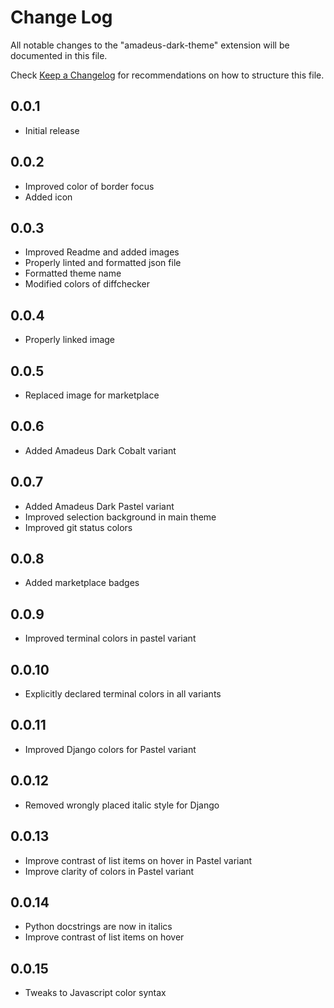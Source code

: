# Change Log

All notable changes to the "amadeus-dark-theme" extension will be documented in this file.

Check [Keep a Changelog](http://keepachangelog.com/) for recommendations on how to structure this file.

## 0.0.1

- Initial release

## 0.0.2

- Improved color of border focus
- Added icon

## 0.0.3

- Improved Readme and added images
- Properly linted and formatted json file
- Formatted theme name
- Modified colors of diffchecker

## 0.0.4

- Properly linked image

## 0.0.5

- Replaced image for marketplace

## 0.0.6

- Added Amadeus Dark Cobalt variant

## 0.0.7

- Added Amadeus Dark Pastel variant
- Improved selection background in main theme
- Improved git status colors

## 0.0.8

- Added marketplace badges

## 0.0.9

- Improved terminal colors in pastel variant

## 0.0.10

- Explicitly declared terminal colors in all variants

## 0.0.11

- Improved Django colors for Pastel variant

## 0.0.12

- Removed wrongly placed italic style for Django

## 0.0.13

- Improve contrast of list items on hover in Pastel variant
- Improve clarity of colors in Pastel variant

## 0.0.14

- Python docstrings are now in italics
- Improve contrast of list items on hover

## 0.0.15

- Tweaks to Javascript color syntax
